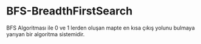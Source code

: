 # BFS-BreadthFirstSearch
BFS Algoritması ile 0 ve 1 lerden oluşan mapte en kısa çıkış yolunu bulmaya yarıyan bir algoritma sistemidir.

